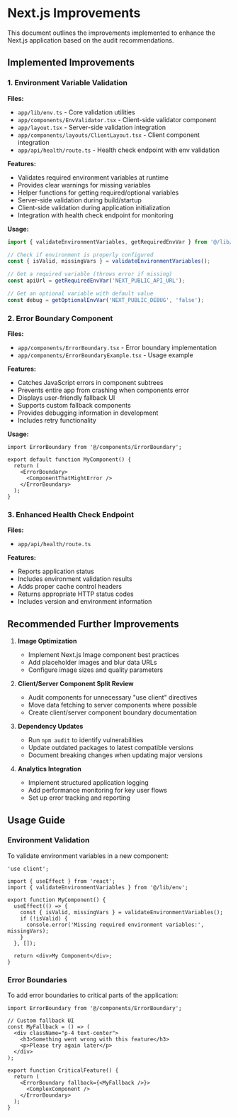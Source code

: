 # Next.js Improvements

This document outlines the improvements implemented to enhance the Next.js application based on the audit recommendations.

## Implemented Improvements

### 1. Environment Variable Validation

**Files:**
- `app/lib/env.ts` - Core validation utilities
- `app/components/EnvValidator.tsx` - Client-side validator component
- `app/layout.tsx` - Server-side validation integration
- `app/components/layouts/ClientLayout.tsx` - Client component integration
- `app/api/health/route.ts` - Health check endpoint with env validation

**Features:**
- Validates required environment variables at runtime
- Provides clear warnings for missing variables
- Helper functions for getting required/optional variables
- Server-side validation during build/startup
- Client-side validation during application initialization
- Integration with health check endpoint for monitoring

**Usage:**
```typescript
import { validateEnvironmentVariables, getRequiredEnvVar } from '@/lib/env';

// Check if environment is properly configured
const { isValid, missingVars } = validateEnvironmentVariables();

// Get a required variable (throws error if missing)
const apiUrl = getRequiredEnvVar('NEXT_PUBLIC_API_URL');

// Get an optional variable with default value
const debug = getOptionalEnvVar('NEXT_PUBLIC_DEBUG', 'false');
```

### 2. Error Boundary Component

**Files:**
- `app/components/ErrorBoundary.tsx` - Error boundary implementation
- `app/components/ErrorBoundaryExample.tsx` - Usage example

**Features:**
- Catches JavaScript errors in component subtrees
- Prevents entire app from crashing when components error
- Displays user-friendly fallback UI
- Supports custom fallback components
- Provides debugging information in development
- Includes retry functionality

**Usage:**
```tsx
import ErrorBoundary from '@/components/ErrorBoundary';

export default function MyComponent() {
  return (
    <ErrorBoundary>
      <ComponentThatMightError />
    </ErrorBoundary>
  );
}
```

### 3. Enhanced Health Check Endpoint

**Files:**
- `app/api/health/route.ts`

**Features:**
- Reports application status
- Includes environment validation results
- Adds proper cache control headers
- Returns appropriate HTTP status codes
- Includes version and environment information

## Recommended Further Improvements

1. **Image Optimization**
   - Implement Next.js Image component best practices
   - Add placeholder images and blur data URLs
   - Configure image sizes and quality parameters

2. **Client/Server Component Split Review**
   - Audit components for unnecessary "use client" directives
   - Move data fetching to server components where possible
   - Create client/server component boundary documentation

3. **Dependency Updates**
   - Run `npm audit` to identify vulnerabilities
   - Update outdated packages to latest compatible versions
   - Document breaking changes when updating major versions

4. **Analytics Integration**
   - Implement structured application logging
   - Add performance monitoring for key user flows
   - Set up error tracking and reporting

## Usage Guide

### Environment Validation

To validate environment variables in a new component:

```tsx
'use client';

import { useEffect } from 'react';
import { validateEnvironmentVariables } from '@/lib/env';

export function MyComponent() {
  useEffect(() => {
    const { isValid, missingVars } = validateEnvironmentVariables();
    if (!isValid) {
      console.error('Missing required environment variables:', missingVars);
    }
  }, []);
  
  return <div>My Component</div>;
}
```

### Error Boundaries

To add error boundaries to critical parts of the application:

```tsx
import ErrorBoundary from '@/components/ErrorBoundary';

// Custom fallback UI
const MyFallback = () => (
  <div className="p-4 text-center">
    <h3>Something went wrong with this feature</h3>
    <p>Please try again later</p>
  </div>
);

export function CriticalFeature() {
  return (
    <ErrorBoundary fallback={<MyFallback />}>
      <ComplexComponent />
    </ErrorBoundary>
  );
}
``` 